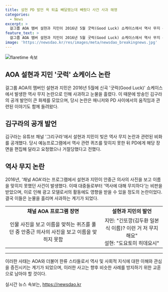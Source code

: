 ```yaml
---
title: 설현 PD 발언 욕 퇴출 빼달랬는데 빼줬다 사건 사과 해명
categories:
  - News
excerpt: >
  걸그룹 AOA 멤버 설현과 지민이 2016년 5월 굿럭(Good Luck) 쇼케이스에서 역사 무지 논란에 사과하고 있다. 김구라가 그들의 8년전 역사 관련 퀴즈를 공개해 화제를 모으고, 이에 대한 논란이 재조명되었다. 당시 프로그램에서 안중근 의사의 사진을 보고 이름을 맞히지 못한 사건이 대중들에게 비판을 받았고, 사과 후 눈물을 흘렸다고 한다. 김구라는 해당 장면을 편집해 달라고 요청했지만 거절당했고, 이로 인해 논란이 커졌으며 광고계에서도 모델 퇴출 우려가 있었다. 
feature_text: >
  걸그룹 AOA 멤버 설현과 지민이 2016년 5월 굿럭(Good Luck) 쇼케이스에서 역사 무지 논란에 사과하고 있다. 김구라가 그들의 8년전 역사 관련 퀴즈를 공개해 화제를 모으고, 이에 대한 논란이 재조명되었다. 당시 프로그램에서 안중근 의사의 사진을 보고 이름을 맞히지 못한 사건이 대중들에게 비판을 받았고, 사과 후 눈물을 흘렸다고 한다. 김구라는 해당 장면을 편집해 달라고 요청했지만 거절당했고, 이로 인해 논란이 커졌으며 광고계에서도 모델 퇴출 우려가 있었다. 
image: 'https://newsdao.kr/res/images/meta/newsdao_breakingnews.jpg'
---
```


<p><img src="https://newsdao.kr/res/images/meta/newsdao_breakingnews.jpg" alt="flaretime 속보" /></p>

<h2 data-ke-size="size26">AOA 설현과 지민 '굿럭' 쇼케이스 논란</h2>

<p data-ke-size="size16">걸그룹 AOA의 멤버인 설현과 지민은 2016년 5월에 신곡 '굿럭(Good Luck)' 쇼케이스에서 발생한 역사 무지 논란으로 인해 사과하고 눈물을 흘렸다. 이 때문에 방송인 김구라의 공개 발언이 큰 화제를 모았으며, 당시 논란은 매니저와 PD 사이에서의 움직임과 관련된 이야기도 함께 들려왔다.</p>

<h2 data-ke-size="size26">김구라의 공개 발언</h2>

<p data-ke-size="size16">김구라는 유튜브 채널 '그리구라'에서 설현과 지민이 빚은 역사 무지 논란과 관련된 비화를 공개했다. 당시 예능프로그램에서 역사 관련 퀴즈를 맞히지 못한 뒤 PD에게 해당 장면을 편집해 달라고 요청했으나 거절당했다고 전했다.</p>

<h2 data-ke-size="size26">역사 무지 논란</h2>

<p data-ke-size="size16">2016년, '채널 AOA'라는 프로그램에서 설현과 지민이 안중근 의사의 사진을 보고 이름을 맞히지 못했던 사건이 발생했다. 이때 대중들로부터 '역사에 대해 무지하다'는 비판을 받았으며, 이로 인해 광고 모델로서의 활동에도 영향을 받을 수 있을 정도의 논란이었다. 결국 이들은 눈물을 흘리며 사과하는 계기가 되었다.</p>

<table>
    <tr>
        <td style="text-align: center; height: 17px;"><b>채널 AOA 프로그램 장면</b></td>
        <td style="text-align: center; height: 17px;"><b>설현과 지민의 발언</b></td>
    </tr>
    <tr>
        <td style="text-align: center; height: 17px;">인물 사진을 보고 이름을 맞히는 퀴즈를 풀던 중 안중근 의사의 사진을 보고 이름을 맞히지 못함</td>
        <td style="text-align: center; height: 17px;">지민: "긴또깡(김두환 일본식 이름)? 이런 거 저 무지해요"<br>설현: "도요토미 히데요시"</td>
    </tr>
</table>

<hr>

<p data-ke-size="size16">이러한 사태는 AOA와 더불어 한류 스타들로서 역사 및 사회적 지식에 대한 이해와 관심을 증진시키는 계기가 되었으며, 이러한 사고는 향후 비슷한 사례를 방지하기 위한 교훈으로 남아야 할 것이다.</p>
실시간 뉴스 속보는, <a href="https://newsdao.kr" rel="dofollow">https://newsdao.kr</a>


